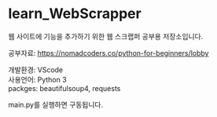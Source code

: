 # learn_WebScrapper

웹 사이트에 기능을 추가하기 위한 웹 스크랩퍼 공부용 저장소입니다.

공부자료: https://nomadcoders.co/python-for-beginners/lobby

개발환경: VScode  
사용언어: Python 3  
packges: beautifulsoup4, requests  

main.py를 실행하면 구동됩니다.
